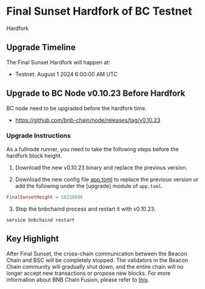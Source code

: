 # Final Sunset Hardfork of BC Testnet

<div class="doc-announce-info">
    <span class="version-tag">Hardfork</span>
</div>

## Upgrade Timeline

The Final Sunset Hardfork will happen at:

- Testnet: August 1 2024 6:00:00 AM UTC

## Upgrade to BC Node v0.10.23 Before Hardfork

BC node need to be upgraded before the hardfork time.

- https://github.com/bnb-chain/node/releases/tag/v0.10.23

### Upgrade Instructions

As a fullnode runner, you need to take the following steps before the hardfork block height.

1) Download the new v0.10.23 binary and replace the previous version.

2) Download the new config
   file [app.toml](https://github.com/bnb-chain/node/releases/download/v0.10.23/testnet_config.zip) to replace the
   previous version or add the following under the [upgrade] module of `app.toml`.

```toml
FinalSunsetHeight = 56218686
```

3) Stop the bnbchaind process and restart it with v0.10.23.

```shell
service bnbchaind restart
```

## Key Highlight

After Final Sunset, the cross-chain communication between the Beacon Chain and BSC will be completely stopped.
The validators in the Beacon Chain community will gradually shut down, and the entire chain will no longer accept 
new transactions or propose new blocks.
For more information about BNB Chain Fusion, please refer to [this](https://www.bnbchain.org/en/bnb-chain-fusion).